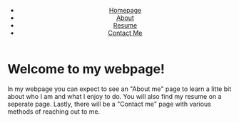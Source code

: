 <!Doctype Html>  
<Html>     
<Head>
<link rel="stylesheet" href="https://www.w3schools.com/w3css/4/w3.css">         
</Head>  
<Body>   
<header>  
<nav>  
<ul>  
<li>  
<a href="#"> Homepage </a>  
</li>  
<li>  
<a href="file:///C:/Users/dunca/Downloads/Coding/AboutMe.html"> About </a>  
</li>  
<li>  
<a href="file:///C:/Users/dunca/Downloads/Coding/Resume.html"> Resume </a>  
</li>  
<li> <a href="file:///C:/Users/dunca/Downloads/Coding/ContactMe.html"> Contact Me </a>  
</li>   
</ul>  
</nav>  
</header> 
<div class = "w3-container w3-purple">
<h1>Welcome to my webpage! </h1>
</div>
<p class = w3-text-pink>In my webpage you can expect to see an "About me" page to learn a litte bit about who I am and what I enjoy to do. You will also find my resume on a seperate page. Lastly, there will be a "Contact me" page with various methods of reaching out to me.</p>
</Body>   
</Html>
